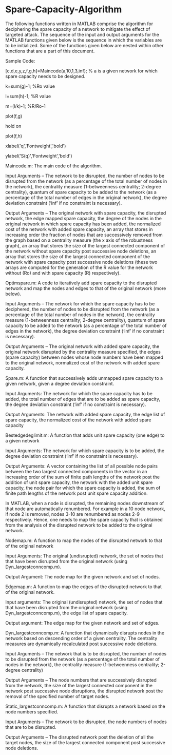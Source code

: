 # Spare-Capacity-Algorithm
The following functions written in MATLAB comprise the algorithm for deciphering the spare capacity of a network to mitigate the effect of targeted attack. The sequence of the input and output arguments for the MATLAB functions given below is the sequence in which the variables are to be initialized. Some of the functions given below are nested within other functions that are a part of this document.

Sample Code:

[c,d,e,y,z,f,g,h]=Maincode(a,10,1,3,inf); % a is a given network for which spare capacity needs to be designed.  

k=sum(g)-1; %Ro value  

l=sum(h)-1; %R value  

m=(l/k)-1; %R/Ro-1  

plot(f,g)  

hold on  

plot(f,h)  

xlabel('q','Fontweight','bold')  

ylabel('S(q)','Fontweight','bold')

Maincode.m: The main code of the algorithm. 

Input Arguments – The network to be disrupted, the number of nodes to be disrupted from the network (as a percentage of the total number of nodes in the network), the centrality measure (1-betweenness centrality; 2-degree centrality), quantum of spare capacity to be added to the network (as a percentage of the total number of edges in the original network), the degree deviation constraint (‘inf’ if no constraint is necessary).

Output Arguments – The original network with spare capacity, the disrupted network, the edge mapped spare capacity, the degree of the nodes in the original network in which spare capacity has been added, the normalized cost of the network with added spare capacity, an array that stores in increasing order the fraction of nodes that are successively removed from the graph based on a centrality measure (the x axis of the robustness graph), an array that stores the size of the largest connected component of the network without spare capacity post successive node deletions, an array that stores the size of the largest connected component of the network with spare capacity post successive node deletions (these two arrays are computed for the generation of the R value for the network without (Ro) and with spare capacity (R) respectively).


Optimspare.m: A code to iteratively add spare capacity to the disrupted network and map the nodes and edges to that of the original network (more below). 

Input Arguments – The network for which the spare capacity has to be deciphered, the number of nodes to be disrupted from the network (as a percentage of the total number of nodes in the network), the centrality measure (1-betweenness centrality; 2-degree centrality), quantum of spare capacity to be added to the network (as a percentage of the total number of edges in the network), the degree deviation constraint (‘inf’ if no constraint is necessary).

Output Arguments – The original network with added spare capacity, the original network disrupted by the centrality measure specified, the edges (spare capacity) between nodes whose node numbers have been mapped to the original network, normalized cost of the network with added spare capacity.

Spare.m:
A function that successively adds unmapped spare capacity to a given network, given a degree deviation constraint.

Input Arguments: The network for which the spare capacity has to be added, the total number of edges that are to be added as spare capacity, the degree deviation constraint (‘inf’ if no constraint is necessary).

Output Arguments: The network with added spare capacity, the edge list of spare capacity, the normalized cost of the network with added spare capacity

Bestedgedeglimit.m:
A function that adds unit spare capacity (one edge) to a given network

Input Arguments: The network for which spare capacity is to be added, the degree deviation constraint (‘inf’ if no constraint is necessary).

Output Arguments: A vector containing the list of all possible node pairs between the two largest connected components in the vector in an increasing order of the sum of finite path lengths of the network post the addition of unit spare capacity, the network with the added unit spare capacity, the node pair for which the spare capacity is added, the sum of finite path lengths of the network post unit spare capacity addition.

In MATLAB, when a node is disrupted, the remaining nodes downstream of that node are automatically renumbered. For example in a 10 node network, if node 2 is removed, nodes 3-10 are renumbered as nodes 2-9 respectively. Hence, one needs to map the spare capacity that is obtained from the analysis of the disrupted network to be added to the original network.

Nodemap.m:
A function to map the nodes of the disrupted network to that of the original network

Input Arguments: The original (undisrupted) network, the set of nodes that that have been disrupted from the original network (using Dyn_largestconncomp.m).

Output Argument: The node map for the given network and set of nodes.

Edgemap.m:
A function to map the edges of the disrupted network to that of the original network.

Input arguments: The original (undisrupted) network, the set of nodes that that have been disrupted from the original network (using Dyn_largestconncomp.m), the edge list of spare capacity.

Output argument: The edge map for the given network and set of edges.

Dyn_largestconncomp.m:
A function that dynamically disrupts nodes in the network based on descending order of a given centrality. The centrality measures are dynamically recalculated post successive node deletions.

Input Arguments – The network that is to be disrupted, the number of nodes to be disrupted from the network (as a percentage of the total number of nodes in the network), the centrality measure (1-betweenness centrality; 2-degree centrality)

Output Arguments – The node numbers that are successively disrupted from the network, the size of the largest connected component in the network post successive node disruptions, the disrupted network post the removal of the specified number of target nodes.

Static_largestconncomp.m:
A function that disrupts a network based on the node numbers specified.

Input Arguments – The network to be disrupted, the node numbers of nodes that are to be disrupted.

Output Arguments – The disrupted network post the deletion of all the target nodes, the size of the largest connected component post successive node deletions.
